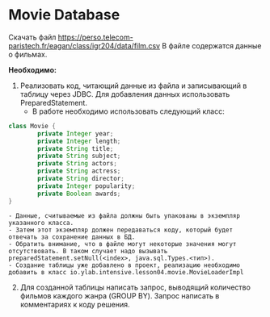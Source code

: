# Movie Database
Скачать файл https://perso.telecom-paristech.fr/eagan/class/igr204/data/film.csv
В файле содержатся данные о фильмах.

**Необходимо:**
1. Реализовать код, читающий данные из файла и записывающий в таблицу через JDBC. Для добавления данных использовать PreparedStatement.
	- В работе необходимо использовать следующий класс:
```java
class Movie {
		private Integer year;
		private Integer length;
		private String title;
		private String subject;
		private String actors;
		private String actress;
		private String director;
		private Integer popularity;
		private Boolean awards;
}
```
	- Данные, считываемые из файла должны быть упакованы в экземпляр указанного класса. 
	- Затем этот экземпляр должен передаваться коду, который будет отвечать за сохранение данных в БД. 
	- Обратить внимание, что в файле могут некоторые значения могут отсутствовать. В таком случает надо вызывать preparedStatement.setNull(<index>, java.sql.Types.<тип>). 
	- Создание таблицы уже добавлено в проект, реализацию необходимо добавить в класс io.ylab.intensive.lesson04.movie.MovieLoaderImpl

2. Для созданной таблицы написать запрос, выводящий количество фильмов каждого жанра (GROUP BY). Запрос написать в комментариях к коду решения.
